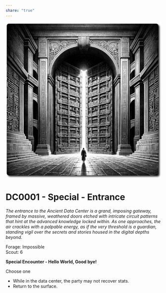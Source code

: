 ```yaml
---  
share: "true"  
---  
```

  
  
![entrance](../entrance.png)  
  
# DC0001 - Special - Entrance  
  
*The entrance to the Ancient Data Center is a grand, imposing gateway, framed by massive, weathered doors etched with intricate circuit patterns that hint at the advanced knowledge locked within. As one approaches, the air crackles with a palpable energy, as if the very threshold is a guardian, standing vigil over the secrets and stories housed in the digital depths beyond.*  
  
Forage: Impossible  
Scout: 6  
  
**Special Encounter - Hello World, Good bye!**  
  
Choose one  
  
- While in the data center, the party may not recover stats.  
- Return to the surface.  
